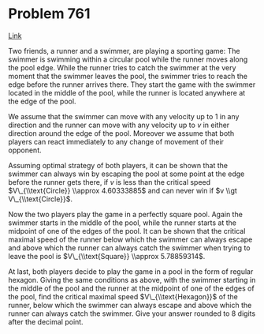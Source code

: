 # Problem 761

[Link](https://projecteuler.net/problem=761)

Two friends, a runner and a swimmer, are playing a sporting game: The swimmer is swimming within a circular pool while the runner moves along the pool edge. While the runner tries to catch the swimmer at the very moment that the swimmer leaves the pool, the swimmer tries to reach the edge before the runner arrives there. They start the game with the swimmer located in the middle of the pool, while the runner is located anywhere at the edge of the pool.

We assume that the swimmer can move with any velocity up to $1$ in any direction and the runner can move with any velocity up to $v$ in either direction around the edge of the pool. Moreover we assume that both players can react immediately to any change of movement of their opponent.

Assuming optimal strategy of both players, it can be shown that the swimmer can always win by escaping the pool at some point at the edge before the runner gets there, if $v$ is less than the critical speed $V\_{\\text{Circle}} \\approx 4.60333885$ and can never win if $v \\gt V\_{\\text{Circle}}$.

Now the two players play the game in a perfectly square pool. Again the swimmer starts in the middle of the pool, while the runner starts at the midpoint of one of the edges of the pool. It can be shown that the critical maximal speed of the runner below which the swimmer can always escape and above which the runner can always catch the swimmer when trying to leave the pool is $V\_{\\text{Square}} \\approx 5.78859314$.

At last, both players decide to play the game in a pool in the form of regular hexagon. Giving the same conditions as above, with the swimmer starting in the middle of the pool and the runner at the midpoint of one of the edges of the pool, find the critical maximal speed $V\_{\\text{Hexagon}}$ of the runner, below which the swimmer can always escape and above which the runner can always catch the swimmer. Give your answer rounded to 8 digits after the decimal point.
